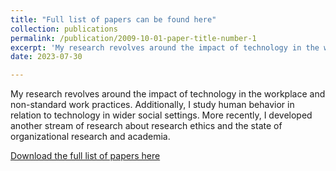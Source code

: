 ```yaml
---
title: "Full list of papers can be found here"
collection: publications
permalink: /publication/2009-10-01-paper-title-number-1
excerpt: 'My research revolves around the impact of technology in the workplace and non-standard work practices. Additionally, I study human behavior in relation to technology in wider social settings. More recently, I developed another stream of research about research ethics and the state of organizational research and academia.'
date: 2023-07-30

---
```

My research revolves around the impact of technology in the workplace and non-standard work practices. Additionally, I study human behavior in relation to technology in wider social settings.
More recently, I developed another stream of research about research ethics and the state of organizational research and academia.

[Download the full list of papers here](http://maorhan.github.io/files/List%20of%20Publications%20Aug23.pdf)

